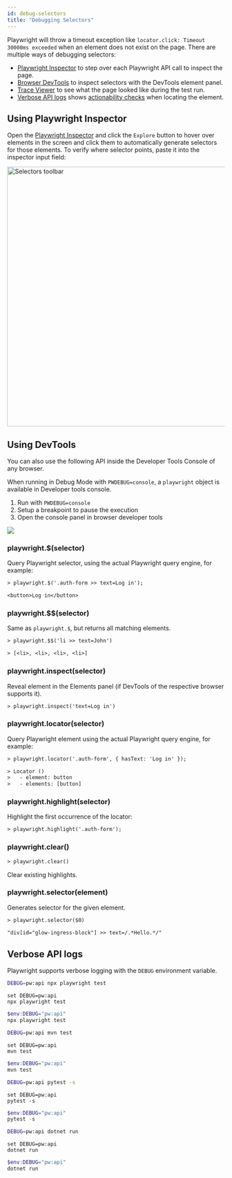 ```yaml
---
id: debug-selectors
title: "Debugging Selectors"
---
```


Playwright will throw a timeout exception like `locator.click: Timeout 30000ms exceeded` when an element does not exist on the page. There are multiple ways of debugging selectors:

- [Playwright Inspector](#using-playwright-inspector) to step over each Playwright API call to inspect the page.
- [Browser DevTools](#using-devtools) to inspect selectors with the DevTools element panel.
- [Trace Viewer](./trace-viewer.md) to see what the page looked like during the test run.
- [Verbose API logs](#verbose-api-logs) shows [actionability checks](./actionability.md) when locating the element.

## Using Playwright Inspector

Open the [Playwright Inspector](./debug.md) and click the `Explore` button to hover over elements in the screen and click them to
automatically generate selectors for those elements. To verify where selector points, paste it into the inspector input field:

<img width="602" alt="Selectors toolbar" src="https://user-images.githubusercontent.com/883973/108614696-ad5eaa00-73b1-11eb-81f5-9eebe62543a2.png"></img>

## Using DevTools

You can also use the following API inside the Developer Tools Console of any browser.

When running in Debug Mode with `PWDEBUG=console`, a `playwright` object is available in Developer tools console.

1. Run with `PWDEBUG=console`
1. Setup a breakpoint to pause the execution
1. Open the console panel in browser developer tools

<img src="https://user-images.githubusercontent.com/284612/92536317-37dd9380-f1ee-11ea-875d-daf1b206dd56.png"></img>

### playwright.$(selector)

Query Playwright selector, using the actual Playwright query engine, for example:

```txt
> playwright.$('.auth-form >> text=Log in');

<button>Log in</button>
```

### playwright.$$(selector)

Same as `playwright.$`, but returns all matching elements.

```txt
> playwright.$$('li >> text=John')

> [<li>, <li>, <li>, <li>]
```

### playwright.inspect(selector)

Reveal element in the Elements panel (if DevTools of the respective browser supports it).

```txt
> playwright.inspect('text=Log in')
```

### playwright.locator(selector)

Query Playwright element using the actual Playwright query engine, for example:

```txt
> playwright.locator('.auth-form', { hasText: 'Log in' });

> Locator ()
>   - element: button
>   - elements: [button]
```

### playwright.highlight(selector)

Highlight the first occurrence of the locator:

```txt
> playwright.highlight('.auth-form');
```

### playwright.clear()

```txt
> playwright.clear()
```

Clear existing highlights.

### playwright.selector(element)

Generates selector for the given element.

```txt
> playwright.selector($0)

"div[id="glow-ingress-block"] >> text=/.*Hello.*/"
```

## Verbose API logs

Playwright supports verbose logging with the `DEBUG` environment variable.

```bash tab=bash-bash lang=js
DEBUG=pw:api npx playwright test
```

```batch tab=bash-batch lang=js
set DEBUG=pw:api
npx playwright test
```

```powershell tab=bash-powershell lang=js
$env:DEBUG="pw:api"
npx playwright test
```

```bash tab=bash-bash lang=java
DEBUG=pw:api mvn test
```

```batch tab=bash-batch lang=java
set DEBUG=pw:api
mvn test
```

```powershell tab=bash-powershell lang=java
$env:DEBUG="pw:api"
mvn test
```

```bash tab=bash-bash lang=python
DEBUG=pw:api pytest -s
```

```batch tab=bash-batch lang=python
set DEBUG=pw:api
pytest -s
```

```powershell tab=bash-powershell lang=python
$env:DEBUG="pw:api"
pytest -s
```

```bash tab=bash-bash lang=csharp
DEBUG=pw:api dotnet run
```

```batch tab=bash-batch lang=csharp
set DEBUG=pw:api
dotnet run
```

```powershell tab=bash-powershell lang=csharp
$env:DEBUG="pw:api"
dotnet run
```
